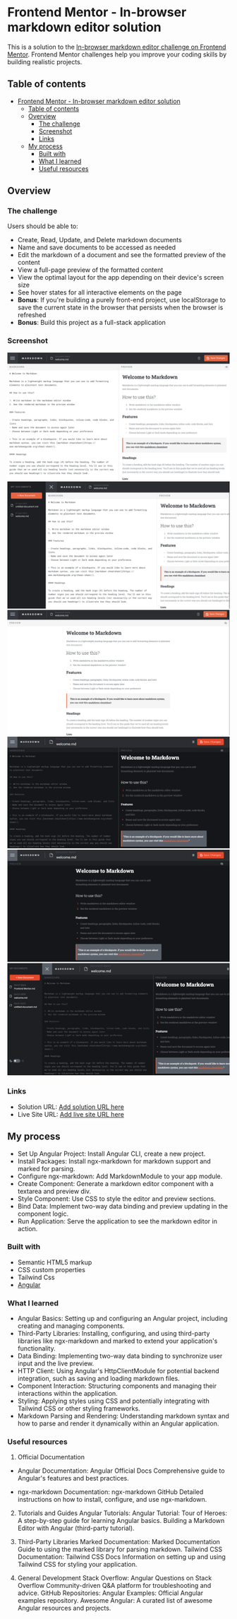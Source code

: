# Frontend Mentor - In-browser markdown editor solution

This is a solution to the [In-browser markdown editor challenge on Frontend Mentor](https://www.frontendmentor.io/challenges/inbrowser-markdown-editor-r16TrrQX9). Frontend Mentor challenges help you improve your coding skills by building realistic projects.

## Table of contents

- [Frontend Mentor - In-browser markdown editor solution](#frontend-mentor---in-browser-markdown-editor-solution)
  - [Table of contents](#table-of-contents)
  - [Overview](#overview)
    - [The challenge](#the-challenge)
    - [Screenshot](#screenshot)
    - [Links](#links)
  - [My process](#my-process)
    - [Built with](#built-with)
    - [What I learned](#what-i-learned)
    - [Useful resources](#useful-resources)



## Overview

### The challenge

Users should be able to:

- Create, Read, Update, and Delete markdown documents
- Name and save documents to be accessed as needed
- Edit the markdown of a document and see the formatted preview of the content
- View a full-page preview of the formatted content
- View the optimal layout for the app depending on their device's screen size
- See hover states for all interactive elements on the page
- **Bonus**: If you're building a purely front-end project, use localStorage to save the current state in the browser that persists when the browser is refreshed
- **Bonus**: Build this project as a full-stack application

### Screenshot

![](./src/assets/Screenshot-1.png)
![](./src/assets/Screenshot-2.png)
![](./src/assets/Screenshot-3.png)
![](./src/assets/Screenshot-4.png)
![](./src/assets/Screenshot-5.png)
![](./src/assets/Screenshot-6.png)



### Links

- Solution URL: [Add solution URL here](https://github.com/kasuSamuel/Amaliitech-NSP-Project-In-Browser-Markdown-Editor)
- Live Site URL: [Add live site URL here](https://amaliitech-nsp-project-in-browser-markdown-editor.vercel.app/)

## My process

- Set Up Angular Project: Install Angular CLI, create a new project.
- Install Packages: Install ngx-markdown for markdown support and marked for parsing.
- Configure ngx-markdown: Add MarkdownModule to your app module.
- Create Component: Generate a markdown editor component with a textarea and preview div.
- Style Component: Use CSS to style the editor and preview sections.
- Bind Data: Implement two-way data binding and preview updating in the component logic.
- Run Application: Serve the application to see the markdown editor in action.

### Built with

- Semantic HTML5 markup
- CSS custom properties
- Tailwind Css
- [Angular](https://angular.org/)



### What I learned

- Angular Basics: Setting up and configuring an Angular project, including creating and managing components.
- Third-Party Libraries: Installing, configuring, and using third-party libraries like ngx-markdown and marked to extend your       application's functionality.
- Data Binding: Implementing two-way data binding to synchronize user input and the live preview.
- HTTP Client: Using Angular's HttpClientModule for potential backend integration, such as saving and loading markdown files.
- Component Interaction: Structuring components and managing their interactions within the application.
- Styling: Applying styles using CSS and potentially integrating with Tailwind CSS or other styling frameworks.
- Markdown Parsing and Rendering: Understanding markdown syntax and how to parse and render it dynamically within an Angular      application.


### Useful resources

1. Official Documentation
   
 - Angular Documentation: Angular Official Docs
   Comprehensive guide to Angular's features and best practices.

  - ngx-markdown Documentation: ngx-markdown GitHub
    Detailed instructions on how to install, configure, and use ngx-markdown.

2. Tutorials and Guides
Angular Tutorials:
Angular Tutorial: Tour of Heroes: A step-by-step guide for learning Angular basics.
Building a Markdown Editor with Angular (third-party tutorial).

3. Third-Party Libraries
Marked Documentation: Marked Documentation
Guide to using the marked library for parsing markdown.
Tailwind CSS Documentation: Tailwind CSS Docs
Information on setting up and using Tailwind CSS for styling your application.

4. General Development
Stack Overflow: Angular Questions on Stack Overflow
Community-driven Q&A platform for troubleshooting and advice.
GitHub Repositories:
Angular Examples: Official Angular examples repository.
Awesome Angular: A curated list of awesome Angular resources and projects.